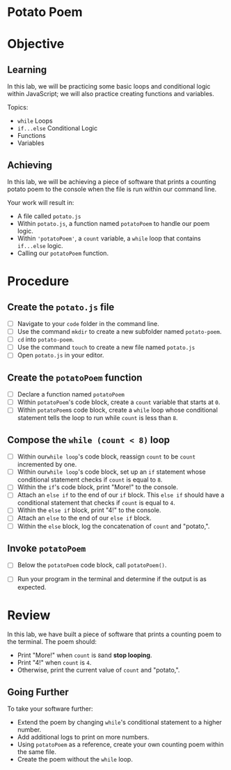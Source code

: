 # Potato Poem

# Objective

## Learning

In this lab, we will be practicing some basic loops and conditional logic within JavaScript; we will also practice creating functions and variables.

Topics:

- `while` Loops
- `if...else` Conditional Logic
- Functions
- Variables

## Achieving

In this lab, we will be achieving a piece of software that prints a counting potato poem to the console when the file is run within our command line.

Your work will result in:

- A file called `potato.js`
- Within `potato.js`, a function named `potatoPoem` to handle our poem logic.
-  Within `'potatoPoem'`, a  `count` variable, a `while` loop that contains `if...else` logic.
- Calling our `potatoPoem` function.

# Procedure

## Create the `potato.js` file

- [ ] Navigate to your `code` folder in the command line.
- [ ] Use the command `mkdir` to create a new subfolder named `potato-poem`.
- [ ] `cd` into `potato-poem`.
- [ ] Use the command `touch` to create a new file named `potato.js`
- [ ] Open `potato.js` in your editor.

## Create the `potatoPoem` function

- [ ] Declare a function named `potatoPoem`
- [ ]  Within `potatoPoem`'s code block, create a `count` variable that starts at `0`.
- [ ] Within `potatoPoem`s code block, create a `while` loop whose conditional statement tells the loop to run while `count` is less than `8`.

## Compose the `while (count < 8)` loop

- [ ] Within our`while loop`'s code block, reassign `count` to be `count` incremented by one.
- [ ] Within our`while loop`'s code block, set up an `if` statement whose conditional statement checks if `count` is equal to `8`.
- [ ] Within the `if`'s code block, print "More!" to the console.
- [ ] Attach an `else if` to the end of our `if` block. This `else if` should have a conditional statement that checks if `count` is equal to `4`.
- [ ] Within the `else if` block, print "4!" to the console.
- [ ] Attach an `else` to the end of our `else if` block. 
- [ ] Within the `else` block, log the concatenation of `count` and "potato,".

## Invoke `potatoPoem`

- [ ] Below the `potatoPoem` code block, call `potatoPoem()`.
- [ ] Run your program in the terminal and determine if the output is as expected.


# Review

In this lab, we have built a piece of software that prints a counting poem to the terminal. The poem should:

- Print "More!" when `count` is `8`and **stop looping**.
- Print "4!" when `count` is `4`.
- Otherwise, print the current value of `count` and "potato,".

## Going Further

To take your software further:

- Extend the poem by changing `while`'s conditional statement to a higher number.
- Add additional logs to print on more numbers.
- Using `potatoPoem` as a reference, create your own counting poem within the same file.
- Create the poem without the `while` loop.
